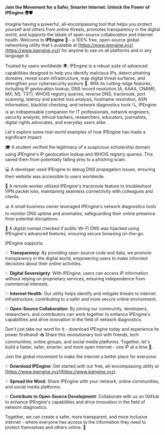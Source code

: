 **Join the Movement for a Safer, Smarter Internet: Unlock the Power of IPEngine 🌍🛡️**

Imagine having a powerful, all-encompassing tool that helps you protect yourself and others from online threats, promotes transparency in the digital world, and supports the ideals of open-source collaboration and internet health. Welcome to **IPEngine** 🚀 - a 100% free, open-source global networking utility that's available at [https://www.ipengine.xyz](https://www.ipengine.xyz) for anyone to use on all platforms and in any language 🌐.

Trusted by users worldwide 🌍, IPEngine is a robust suite of advanced capabilities designed to help you identify malicious IPs, detect phishing domains, reveal scam infrastructure, map digital threat surfaces, and strengthen your cybersecurity posture 🔐. With its cutting-edge features, including IP geolocation lookup, DNS record resolution (A, AAAA, CNAME, MX, NS, TXT), WHOIS registry queries, reverse DNS, traceroute, port scanning, latency and packet loss analysis, hostname resolution, ASN information, blacklist checking, and network diagnostics tools 🔍, IPEngine is an indispensable companion for IT professionals, network engineers, security analysts, ethical hackers, researchers, educators, journalists, digital rights advocates, and everyday users alike.

Let's explore some real-world examples of how IPEngine has made a significant impact:

🎓 A student verified the legitimacy of a suspicious scholarship domain using IPEngine's IP geolocation lookup and WHOIS registry queries. This saved them from potentially falling prey to a phishing scam.

💻 A developer used IPEngine to debug DNS propagation issues, ensuring their website was accessible to users worldwide.

🏢 A remote worker utilized IPEngine's traceroute feature to troubleshoot VPN packet loss, maintaining seamless connectivity with colleagues and clients.

📊 A small business owner leveraged IPEngine's network diagnostics tools to monitor DNS uptime and anomalies, safeguarding their online presence from potential disruptions.

🚀 A digital nomad checked if public Wi-Fi DNS was hijacked using IPEngine's advanced features, ensuring secure browsing on-the-go.

IPEngine supports:

✨ **Transparency**: By providing open-source code and data, we promote transparency in the digital world, empowering users to make informed decisions about their online activities.

✨ **Digital Sovereignty**: With IPEngine, users can access IP information without relying on proprietary services, ensuring independence from commercial interests.

✨ **Internet Health**: Our utility helps identify and mitigate threats to internet infrastructure, contributing to a safer and more secure online environment.

✨ **Open-Source Collaboration**: By joining our community, developers, researchers, and contributors can work together to enhance IPEngine's capabilities and drive innovation in the field of network diagnostics.

Don't just take our word for it - download IPEngine today and experience its power firsthand! 📥 Share this revolutionary tool with friends, tech communities, online groups, and social media platforms. Together, let's build a faster, safer, smarter, and more open internet - one IP at a time 🔗.

Join the global movement to make the internet a better place for everyone:

✨ **Download IPEngine**: Get started with our free, all-encompassing utility at [https://www.ipengine.xyz](https://www.ipengine.xyz).

✨ **Spread the Word**: Share IPEngine with your network, online communities, and social media platforms.

✨ **Contribute to Open-Source Development**: Collaborate with us on GitHub to enhance IPEngine's capabilities and drive innovation in the field of network diagnostics.

Together, we can create a safer, more transparent, and more inclusive internet - where everyone has access to the information they need to protect themselves and others online. 🌟